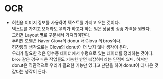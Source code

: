 # OCR

- 허찬용
이미지 정보를 사용하여 텍스트를 가지고 오는 것이다.     
텍스트를 가지고 오더라도 우리가 하고자 하는 일은 상품명 상품 가격을 원한다.     
그러면 Layout 별로 구분해서 가져와야한다.       
추려진 모델은 Naver Clova의 donut 과 Clova 의 bros이다.     
허찬용의 생각으로는 Clova의 donut이 더 낫지 않나 생각이 든다.   
우리가 필요한 것은 영수증 데이터에서 수평으로 있는 데이터를 정리하는 것이다.     
bros 같은 경우 다른 작업들도 가능한 반면 복잡하다라는 단점이 있다. 
하지만 donut은 직관적으로 우리가 필요한 기능만 있다고 판단을 하여 donut이 더 나은 것 같다는 생각이 든다. 